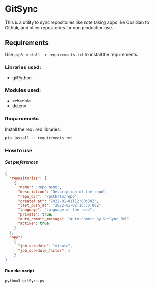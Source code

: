 # GitSync

This is a utility to sync repositories like note taking apps like Obsidian to Github, and other repositories for non production use.

## Requirements

Use `pip3 install -r requirements.txt` to install the requirements.

### Libraries used:

- gitPython

### Modules used:

- schedule
- dotenv

### Requirements

Install the required libraries:

```bash
pip install -r requirements.txt
```

### How to use

##### Set preferences

```json
{
  "repositories": [
    {
      "name": "Repo Name",
      "description": "Description of the repo",
      "repo_dir": "/path/to/repo",
      "created_at": "2022-01-01T12:00:00Z",
      "last_push_at": "2022-01-02T15:30:00Z",
      "language": "Language of the repo",
      "private": true,
      "auto_commit_message": "Auto Commit by GitSync (W)",
      "active": true
    }
  ],
  "app": 
    {
      "job_schedule": "minute",
      "job_schedule_factor": 1
    }
}
```

#### Run the script

```python
python3 gitSync.py
```
